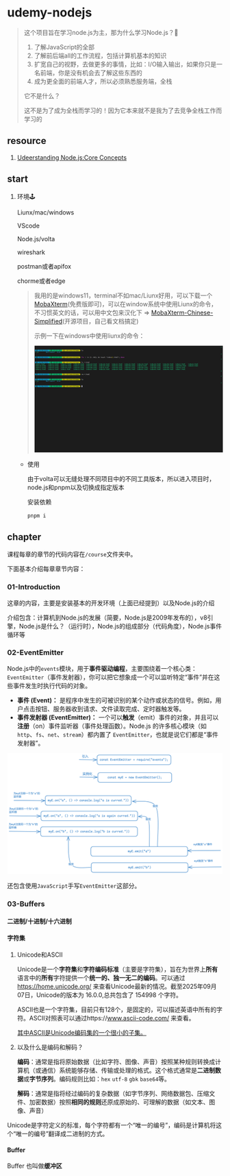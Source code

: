 # udemy-nodejs

> 这个项目旨在学习node.js为主，那为什么学习Node.js？🧐
>
> 1. 了解JavaScript的全部
> 2. 了解前后端all的工作流程，包括计算机基本的知识
> 3. 扩宽自己的视野，去做更多的事情，比如：I/O输入输出，如果你只是一名前端，你是没有机会去了解这些东西的
> 4. 成为更全面的前端人才，所以必须熟悉服务端，全栈
>
> 它不是什么？
>
> 这不是为了成为全栈而学习的！因为它本来就不是我为了去竞争全栈工作而学习的

## resource

1. [Udeerstanding Node.js:Core Concepts](https://www.udemy.com/course/understanding-nodejs-core-concepts/)

## start

1. 环境🕹️

   Liunx/mac/windows

   VScode

   Node.js/volta

   wireshark

   postman或者apifox

   chorme或者edge

   > 我用的是windows11，terminal不如mac/Liunx好用，可以下载一个[MobaXterm](https://mobaxterm.mobatek.net/download.html)(免费版即可)，可以在window系统中使用Liunx的命令，不习惯英文的话，可以用中文包来汉化下 => [MobaXterm-Chinese-Simplified](https://github.com/RipplePiam/MobaXterm-Chinese-Simplified)(开源项目，自己看文档搞定)
   >
   > 示例一下在windows中使用liunx的命令：
   >
   > <img src="./.static/img/_001.png" alt="_001" />

   * 使用

     由于volta可以无缝处理不同项目中的不同工具版本，所以进入项目时，node.js和pnpm以及切换成指定版本

     安装依赖
     
     ```shell
     pnpm i

## chapter

课程每章的章节的代码内容在`/course`文件夹中。

下面基本介绍每章章节内容：

### 01-Introduction

这章的内容，主要是安装基本的开发环境（上面已经提到）以及Node.js的介绍

介绍包含：计算机到Node.js的发展（简要，Node.js是2009年发布的），v8引擎，Node.js是什么？（运行时），Node.js的组成部分（代码角度），Node.js事件循环等

### 02-EventEmitter

Node.js中的`events`模块，用于**事件驱动编程**，主要围绕着一个核心类：`EventEmitter`（事件发射器），你可以把它想象成一个可以监听特定“事件”并在这些事件发生时执行代码的对象。

- **事件 (Event)：** 是程序中发生的可被识别的某个动作或状态的信号。例如，用户点击按钮、服务器收到请求、文件读取完成、定时器触发等。
- **事件发射器 (EventEmitter)：** 一个可以**触发**（emit）事件的对象，并且可以**注册**（on）事件监听器（事件处理函数）。Node.js 的许多核心模块（如 `http`、`fs`、`net`、`stream`）都内置了 `EventEmitter`，也就是说它们都是“事件发射器”。

<img src="./.static/img/02_001.png" alt="02_001"  />

还包含使用`JavaScript`手写`EventEmitter`这部分。

### 03-Buffers

#### 二进制/十进制/十六进制

#### 字符集

1. Unicode和ASCII

   Unicode是一个**字符集**和**字符编码标准**（主要是字符集），旨在为世界上**所有**语言中的**所有**字符提供一个**统一的、独一无二的编码**。可以通过 https://home.unicode.org/ 来查看Unicode最新的情况。截至2025年09月07日，Unicode的版本为 16.0.0,总共包含了 154998 个字符。

   ASCII也是一个字符集，目前只有128个，是固定的，可以描述英语中所有的字符。ASCII对照表可以通过https://www.ascii-code.com/ 来查看。

   <u>其中ASCII是Unicode编码集的一个很小的子集。</u>

2. 以及什么是编码和解码？

   **编码**：通常是指将原始数据（比如字符、图像、声音）按照某种规则转换成计算机（或通信）系统能够存储、传输或处理的格式。这个格式通常是**二进制数据**或**字节序列**。编码规则比如：`hex` `utf-8` `gbk` `base64`等。

   **解码**：通常是指将经过编码的复杂数据（如字节序列、网络数据包、压缩文件、加密数据）按照**相同的规则**还原成原始的、可理解的数据（如文本、图像、声音）

Unicode是字符定义的标准，每个字符都有一个“唯一的编号”，编码是计算机将这个“唯一的编号”翻译成二进制的方式。

#### Buffer

Buffer 也叫做**缓冲区**

